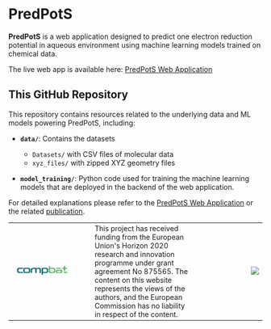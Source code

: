 # PredPotS

**PredPotS** is a web application designed to predict one electron reduction potential in aqueous environment using machine learning models trained on chemical data.

The live web app is available here: [PredPotS Web Application](https://predpots.ttk.hu/)  

## This GitHub Repository

This repository contains resources related to the underlying data and ML models powering PredPotS, including:

- **`data/`**: Contains the datasets  
  - `Datasets/` with CSV files of molecular data  
  - `xyz_files/` with zipped XYZ geometry files  

- **`model_training/`**: Python code used for training the machine learning models that are deployed in the backend of the web application.

For detailed explanations please refer to the  [PredPotS Web Application](https://predpots.ttk.hu/) or the related [publication](YOUR_PAPER_LINK).

<table>
  <tr>
    <td width="150">
      <img src="assets/CompBat_logo.png" width="120"/>
    </td>
    <td>
    This project has received funding from the European Union's Horizon 2020 research and innovation programme under grant agreement No 875565.
    The content on this website represents the views of the authors, and the European Commission has no liability in respect of the content.
    </td>
    <td width="120" align="right">
      <img src="assets/"eu_flag.jpg width="100">
    </td>
  </tr>
</table>



